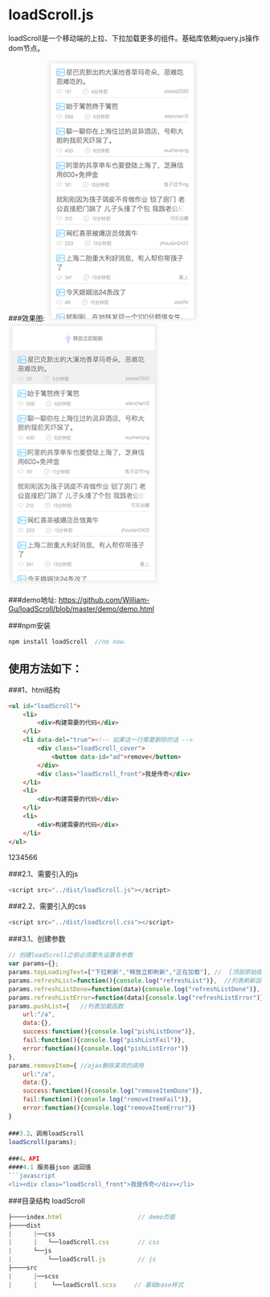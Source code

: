 # loadScroll.js 
loadScroll是一个移动端的上拉、下拉加载更多的组件。基础库依赖jquery.js操作dom节点。

###效果图:
![demo1.png](./dist/imgs/eg1.png)
![demo2.png](./dist/imgs/eg2.png)<br/> <br/>
###demo地址: <a href="https://github.com/William-Gu/loadScroll">https://github.com/William-Gu/loadScroll/blob/master/demo/demo.html</a>


###npm安装
```javascript
npm install loadScroll	//no now.
```
## 使用方法如下：

###1、html结构
```html
<ul id="loadScroll">
    <li>
        <div>构建需要的代码</div>
    </li>
    <li data-del="true"><!-- 如果这一行需要删除的话 -->
		<div class="loadScroll_cover">
			<button data-id="ad">remove</button>
		</div>
		<div class="loadScroll_front">我是传奇</div>
	</li>
    <li>
        <div>构建需要的代码</div>
    </li>
    <li>
        <div>构建需要的代码</div>
    </li>
</ul>
```
1234566


###2.1、需要引入的js
```javascript
<script src="../dist/loadScroll.js"></script>
```

###2.2、需要引入的css
```javascript
<script src="../dist/loadScroll.css"></script>
```

###3.1、创建参数
```javascript
// 创建loadScroll之前必须要先设置各参数
var params={};
params.topLoadingText=["下拉刷新","释放立即刷新","正在加载"],	//	[顶部原始提示,下拉提示,放开提示]
params.refreshList=function(){console.log("refreshList")},	//列表刷新函数
params.refreshListDone=function(data){console.log("refreshListDone")},
params.refreshListError=function(data){console.log("refreshListError")},
params.pushList={	//列表加载函数
	url:"/a",
	data:{},
	success:function(){console.log("pishListDone")},
	fail:function(){console.log("pishListFail")},
	error:function(){console.log("pishListError")}
},
params.removeItem={	//ajax删除某项的调用
	url:"/a",
	data:{},
	success:function(){console.log("removeItemDone")},
	fail:function(){console.log("removeItemFail")},
	error:function(){console.log("removeItemError")}
}

###3.2、调用loadScroll
loadScroll(params);

###4、API
####4.1 服务器json 返回值
```javascript
<li><div class="loadScroll_front">我是传奇</div></li>
```

###目录结构
loadScroll
```javascript
├────index.html         			// demo页面
├────dist
|      |──css
|      |   └──loadScroll.css        // css
|      └──js
|          └──loadScroll.js         // js
├────src
|      |──scss
|      |    └──loadScroll.scss     // 基础base样式
```
